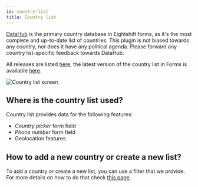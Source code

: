 ```yaml
---
id: country-list
title: Country list
---
```


[DataHub](https://datahub.io/core/country-list) is the primary country database in Eightshift forms, as it's the most complete and up-to-date list of countries. This plugin is not biased towards any country, nor does it have any political agenda. Please forward any country list-specific feedback towards DataHub.

All releases are listed [here](https://datahub.io/core/country-list), the latest version of the country list in Forms is available [here](https://github.com/uandhgroup/eightshift-forms/blob/develop/data/country/manifest.json).

![Country list screen](/img/forms/country.webp)

## Where is the country list used?

Country list provides data for the following features:
* _Country picker_ form field
* _Phone number_ form field
* Geolocation features

## How to add a new country or create a new list?

To add a country or create a new list, you can use a filter that we provide. For more details on how to do that check [this page](/forms/php/filters/block/country/alternative-data-set).


